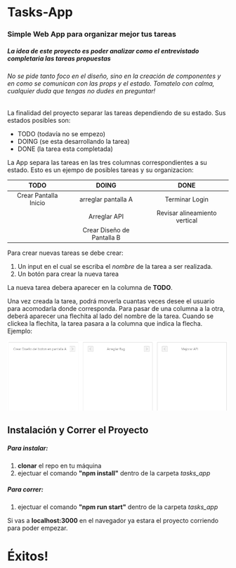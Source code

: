 # Tasks-App
### Simple Web App para organizar mejor tus tareas

##### La idea de este proyecto es poder analizar como el entrevistado completaria las tareas propuestas

###### No se pide tanto foco en el diseño, sino en la creación de componentes y en como se comunican con las props y el estado. Tomatelo con calma, cualquier duda que tengas no dudes en preguntar!

La finalidad del proyecto separar las tareas dependiendo de su estado. Sus estados posibles son:
* TODO (todavía no se empezo)
* DOING (se esta desarrollando la tarea)
* DONE (la tarea esta completada)

La App separa las tareas en las tres columnas correspondientes a su estado. Esto es un ejempo de posibles tareas y su organizacion:

| TODO        | DOING           | DONE          |
|:-:|:-:|:-:|
|Crear Pantalla Inicio| arreglar pantalla A | Terminar Login |
|| Arreglar API      | Revisar alineamiento vertical |
||Crear Diseño de Pantalla B  |  |

Para crear nuevas tareas se debe crear: 
1. Un input en el cual se escriba el *nombre* de la tarea a ser realizada.
2. Un botón para crear la nueva tarea

La nueva tarea debera aparecer en la columna de **TODO**.

Una vez creada la tarea, podrá moverla cuantas veces desee el usuario para acomodarla donde corresponda. Para pasar de una columna a la otra, deberá aparecer una flechita al lado del nombre de la tarea. Cuando se clickea la flechita, la tarea pasara a la columna que indica la flecha. Ejemplo: 

![alt text](./ejemplo.PNG "Logo Title Text 1")

## Instalación y Correr el Proyecto

##### Para instalar:
1. **clonar** el repo en tu máquina
2. ejectuar el comando **"npm install"** dentro de la carpeta *tasks_app*

##### Para correr:
1. ejectuar el comando **"npm run start"** dentro de la carpeta *tasks_app*

Si vas a **localhost:3000** en el navegador ya estara el proyecto corriendo para poder empezar.

# Éxitos!

